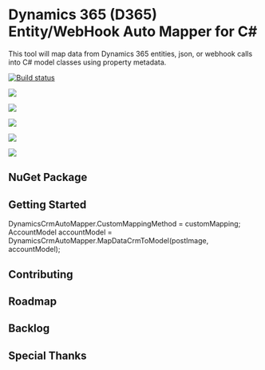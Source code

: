 # Dynamics 365 (D365) Entity/WebHook Auto Mapper for C#
This tool will map data from Dynamics 365 entities, json, or webhook calls into C# model classes using property metadata.

[![Build status](https://ci.appveyor.com/api/projects/status/7y6wth92quqr4ssn?svg=true)](https://ci.appveyor.com/project/mrjamiebowman/Dynamics-365-Mapping-Utility)

![](https://img.shields.io/github/issues/mrjamiebowman/Dynamics-365-Mapping-Utility.svg?style=for-the-badge)

![](https://img.shields.io/github/forks/mrjamiebowman/Dynamics-365-Mapping-Utility.svg?style=for-the-badge)

![](https://img.shields.io/github/stars/mrjamiebowman/Dynamics-365-Mapping-Utility.svg?style=for-the-badge)

![](https://img.shields.io/github/license/mrjamiebowman/Dynamics-365-Mapping-Utility.svg?style=for-the-badge)

![](https://img.shields.io/twitter/url/https/github.com/mrjamiebowman/Dynamics-365-Mapping-Utility.svg?style=social?style=for-the-badge)



## NuGet Package

## Getting Started

DynamicsCrmAutoMapper<AccountModel>.CustomMappingMethod = customMapping<AccountModel>;  
AccountModel accountModel = DynamicsCrmAutoMapper<AccountModel>.MapDataCrmToModel(postImage, accountModel);

## Contributing

## Roadmap

## Backlog

## Special Thanks
